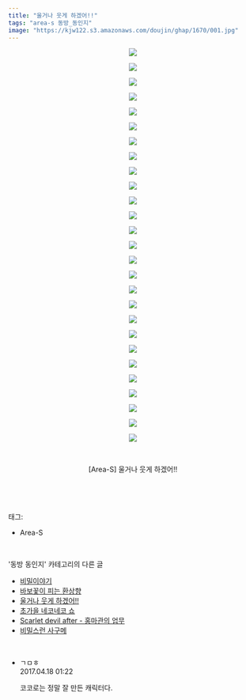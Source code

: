 ```yaml
---
title: "울거나 웃게 하겠어!!"
tags: "area-s 동방_동인지"
image: "https://kjw122.s3.amazonaws.com/doujin/ghap/1670/001.jpg"
---
```

<div class="article">
<p style="text-align: center; clear: none; float: none;"><img src="{{ site.imgserver5 }}/ghap/1670/001.jpg"/></p>
<p style="text-align: center; clear: none; float: none;"><img src="{{ site.imgserver5 }}/ghap/1670/002.jpg"/></p>
<p style="text-align: center; clear: none; float: none;"><img src="{{ site.imgserver5 }}/ghap/1670/003.jpg"/></p>
<p style="text-align: center; clear: none; float: none;"><img src="{{ site.imgserver5 }}/ghap/1670/004.jpg"/></p>
<p style="text-align: center; clear: none; float: none;"><img src="{{ site.imgserver5 }}/ghap/1670/005.jpg"/></p>
<p style="text-align: center; clear: none; float: none;"><img src="{{ site.imgserver5 }}/ghap/1670/006.jpg"/></p>
<p style="text-align: center; clear: none; float: none;"><img src="{{ site.imgserver5 }}/ghap/1670/007.jpg"/></p>
<p style="text-align: center; clear: none; float: none;"><img src="{{ site.imgserver5 }}/ghap/1670/008.jpg"/></p>
<p style="text-align: center; clear: none; float: none;"><img src="{{ site.imgserver5 }}/ghap/1670/009.jpg"/></p>
<p style="text-align: center; clear: none; float: none;"><img src="{{ site.imgserver5 }}/ghap/1670/010.jpg"/></p>
<p style="text-align: center; clear: none; float: none;"><img src="{{ site.imgserver5 }}/ghap/1670/011.jpg"/></p>
<p style="text-align: center; clear: none; float: none;"><img src="{{ site.imgserver5 }}/ghap/1670/012.jpg"/></p>
<p style="text-align: center; clear: none; float: none;"><img src="{{ site.imgserver5 }}/ghap/1670/013.jpg"/></p>
<p style="text-align: center; clear: none; float: none;"><img src="{{ site.imgserver5 }}/ghap/1670/014.jpg"/></p>
<p style="text-align: center; clear: none; float: none;"><img src="{{ site.imgserver5 }}/ghap/1670/015.jpg"/></p>
<p style="text-align: center; clear: none; float: none;"><img src="{{ site.imgserver5 }}/ghap/1670/016.jpg"/></p>
<p style="text-align: center; clear: none; float: none;"><img src="{{ site.imgserver5 }}/ghap/1670/017.jpg"/></p>
<p style="text-align: center; clear: none; float: none;"><img src="{{ site.imgserver5 }}/ghap/1670/018.jpg"/></p>
<p style="text-align: center; clear: none; float: none;"><img src="{{ site.imgserver5 }}/ghap/1670/019.jpg"/></p>
<p style="text-align: center; clear: none; float: none;"><img src="{{ site.imgserver5 }}/ghap/1670/020.jpg"/></p>
<p style="text-align: center; clear: none; float: none;"><img src="{{ site.imgserver5 }}/ghap/1670/021.jpg"/></p>
<p style="text-align: center; clear: none; float: none;"><img src="{{ site.imgserver5 }}/ghap/1670/022.jpg"/></p>
<p style="text-align: center; clear: none; float: none;"><img src="{{ site.imgserver5 }}/ghap/1670/023.jpg"/></p>
<p style="text-align: center; clear: none; float: none;"><img src="{{ site.imgserver5 }}/ghap/1670/024.jpg"/></p>
<p style="text-align: center; clear: none; float: none;"><img src="{{ site.imgserver5 }}/ghap/1670/025.jpg"/></p>
<p style="text-align: center; clear: none; float: none;"><img src="{{ site.imgserver5 }}/ghap/1670/026.jpg"/></p>
<p style="text-align: center; clear: none; float: none;"><img src="{{ site.imgserver5 }}/ghap/1670/027.jpg"/></p>
<p style="text-align: center; clear: none; float: none;"><br/></p>
<p style="text-align: center; clear: none; float: none;">[Area-S] 울거나 웃게 하겠어!!</p>
<p><br/></p>
</div><br/>
<div class="tagTrail">
<p>태그: </p>
<ul>
<li>Area-S</li>
</ul>
</div><br/>
<div class="another">
<p>'동방 동인지' 카테고리의 다른 글</p>
<ul>
<li><a href="/ghap_1672">비밀이야기</a></li>
<li><a href="/ghap_1671">바보꽃이 피는 환상향</a></li>
<li><a href="/ghap_1670">울거나 웃게 하겠어!!</a></li>
<li><a href="/ghap_1669">초가을 네코네코 쇼</a></li>
<li><a href="/ghap_1667">Scarlet devil after - 홍마관의 업무</a></li>
<li><a href="/ghap_1666">비밀스런 사구메</a></li>
</ul>
</div><br/>
<div class="cb_module cb_fluid">
<div class="cb_wrt cb_profile">
<div class="comment">
<ul>
<li class="cb_thumb_off" id="comment14967552">
<div class="cb_comment_area">
<div class="cb_info_area">
<div class="cb_section">
<span class="cb_nick_name">ㄱㅁㅎ</span>
</div>
<div class="cb_section">
<span class="cb_date">2017.04.18 01:22 </span>
</div>
</div>
<div class="cb_dsc_comment">
<p class="cb_dsc">
											코코로는 정말 잘 만든 캐릭터다.
										</p>
</div>
</div></li>
</ul>
</div>
</div><!-- commentList close -->
</div><br/>
